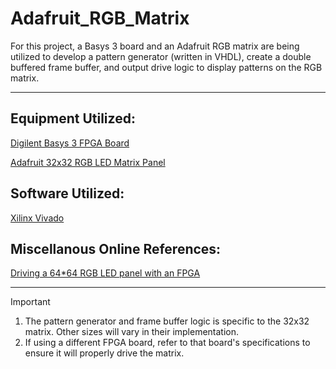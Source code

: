 # Adafruit_RGB_Matrix
For this project, a Basys 3 board and an Adafruit RGB matrix are being utilized to develop a pattern generator (written in VHDL), create a double buffered frame buffer, and output drive logic to display patterns on the RGB matrix. 

---------------------------------------------------------------------------------------------------

## Equipment Utilized:
[Digilent Basys 3 FPGA Board](https://digilent.com/reference/_media/basys3:basys3_rm.pdf)

[Adafruit 32x32 RGB LED Matrix Panel](https://cdn-learn.adafruit.com/downloads/pdf/32x16-32x32-rgb-led-matrix.pdf)

## Software Utilized:
[Xilinx Vivado](https://docs.xilinx.com/search/all?content-lang=en-US)

## Miscellanous Online References:
[Driving a 64*64 RGB LED panel with an FPGA](https://justanotherelectronicsblog.com/?p=636)

----------------------------------------------------------------------------------------------------

>[!IMPORTANT] 
>1. The pattern generator and frame buffer logic is specific to the 32x32 matrix. Other sizes will vary in their implementation.
>2. If using a different FPGA board, refer to that board's specifications to ensure it will properly drive the matrix. 